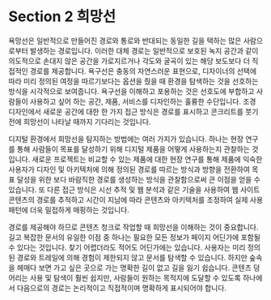 # Section 2 희망선

욕망선은 일반적으로 만들어진 경로와 통로와 반대되는 동일한 길을 택하는 많은 사람으로부터 발생하는 경로입니다. 이러한 대체 경로는 일반적으로 보호된 녹지 공간과 같이 의도적으로 손대지 않은 공간을 가로지르거나 각도와 굴곡이 있는 해당 보도보다 더 직접적인 경로를 제공합니다. 욕구선은 충동의 자연스러운 표현으로, 디자이너의 선택에 따라 미리 정의된 여정을 따르기보다는 옵션을 줬을 때 환경을 탐색하는 것을 선호하는 방식을 시각적으로 보여줍니다. 욕구선을 이해하고 포용하는 것은 선호도에 부합하고 사람들이 사용하고 싶어 하는 공간, 제품, 서비스를 디자인하는 훌륭한 수단입니다. 조경 디자인에서 새로운 공간에 대한 한 가지 접근 방식은 경로를 표시하고 콘크리트를 붓기 전에 희망선이 나타날 때까지 기다리는 것입니다.

디지털 환경에서 희망선을 탐지하는 방법에는 여러 가지가 있습니다. 하나는 현장 연구를 통해 사람들이 목표를 달성하기 위해 디지털 제품을 어떻게 사용하는지 관찰하는 것입니다. 새로운 프로젝트는 비교할 수 있는 제품에 대한 현장 연구를 통해 제품에 익숙한 사용자가 디자인 및 아키텍처에 의해 정의된 경로를 따르는 방식과 방향을 전환하여 목표 달성을 위한 보다 바람직한 경로를 생성하는 방식을 관찰함으로써 큰 ​​이점을 얻을 수 있습니다. 또 다른 접근 방식은 시선 추적 및 웹 분석과 같은 기술을 사용하여 웹 사이트 콘텐츠의 경로를 추적하고 시간이 지남에 따라 콘텐츠와 아키텍처를 조정하여 실제 사용 패턴에 더욱 밀접하게 매핑하는 것입니다.

경로를 제공해야 하므로 콘텐츠 청크로 작업할 때 희망선을 이해하는 것이 중요합니다. 길고 복잡한 문서의 유일한 이점 중 하나는 필요한 모든 정보가 페이지 어딘가에 포함될 수 있다는 것입니다. 찾기 어렵더라도 적어도 어딘가에는 있습니다. 사용자는 미리 정의된 경로와 트레일에 의해 경험이 제한되지 않고 문서를 탐색할 수 있습니다. 하지만 숲속을 헤매다 보면 가고 싶은 곳으로 가는 명확한 길이 없고 길을 잃기 쉽습니다. 콘텐츠 덩어리는 사용 및 탐색이 훨씬 쉽지만, 사람들이 원하는 목적지에 도달할 수 있도록 하나에서 다음으로의 경로는 논리적이고 직접적이며 명확하게 표시되어야 합니다.
